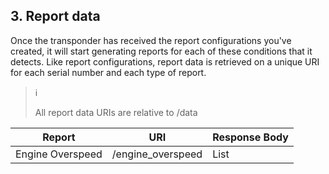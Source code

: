 ## 3. Report data  
Once the transponder has received the report configurations you've created, it will start generating reports for each of these conditions that it detects. Like report configurations, report data is retrieved on a unique URI for each serial number and each type of report.  

> :information_source:  
> 
> All report data URIs are relative to /data  

Report | URI | Response Body 
-------|-----|--------------
Engine Overspeed | /engine_overspeed | List<Engine Overspeed Report>  

